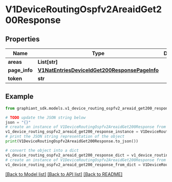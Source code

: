 # V1DeviceRoutingOspfv2AreaidGet200Response


## Properties

Name | Type | Description | Notes
------------ | ------------- | ------------- | -------------
**areas** | **List[str]** |  | [optional] 
**page_info** | [**V1NatEntriesDeviceIdGet200ResponsePageInfo**](V1NatEntriesDeviceIdGet200ResponsePageInfo.md) |  | [optional] 
**token** | **str** |  | [optional] 

## Example

```python
from graphiant_sdk.models.v1_device_routing_ospfv2_areaid_get200_response import V1DeviceRoutingOspfv2AreaidGet200Response

# TODO update the JSON string below
json = "{}"
# create an instance of V1DeviceRoutingOspfv2AreaidGet200Response from a JSON string
v1_device_routing_ospfv2_areaid_get200_response_instance = V1DeviceRoutingOspfv2AreaidGet200Response.from_json(json)
# print the JSON string representation of the object
print(V1DeviceRoutingOspfv2AreaidGet200Response.to_json())

# convert the object into a dict
v1_device_routing_ospfv2_areaid_get200_response_dict = v1_device_routing_ospfv2_areaid_get200_response_instance.to_dict()
# create an instance of V1DeviceRoutingOspfv2AreaidGet200Response from a dict
v1_device_routing_ospfv2_areaid_get200_response_from_dict = V1DeviceRoutingOspfv2AreaidGet200Response.from_dict(v1_device_routing_ospfv2_areaid_get200_response_dict)
```
[[Back to Model list]](../README.md#documentation-for-models) [[Back to API list]](../README.md#documentation-for-api-endpoints) [[Back to README]](../README.md)


